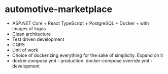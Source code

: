 # automotive-marketplace

- ASP.NET Core + React TypeScript + PostgreSQL + Docker + with images of logos
- Clean architecture
- Test driven development
- CQRS
- Unit of work
- Choice of dockerizing everything for the sake of simplicity. Expand on it
- docker.compose.yml - production. docker-compose.override.yml - development